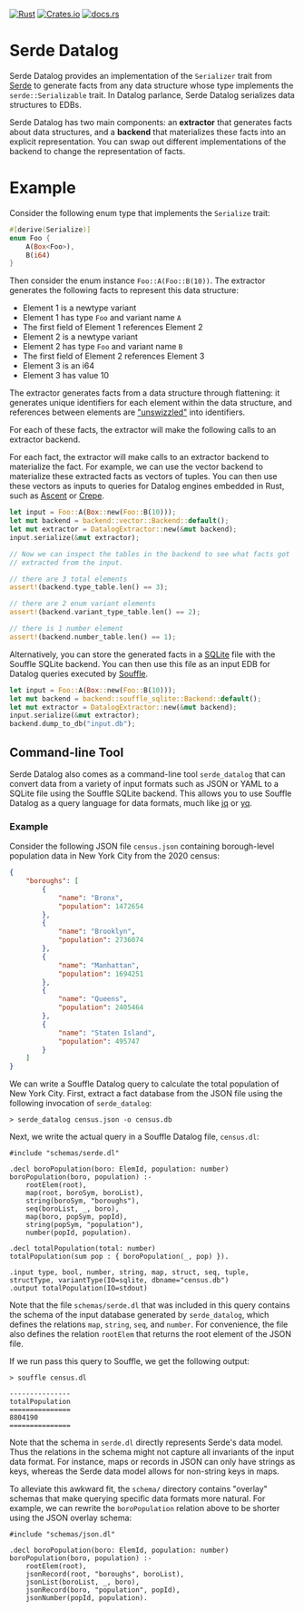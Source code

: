 [![Rust](https://github.com/rolph-recto/serde_datalog/actions/workflows/rust.yml/badge.svg)](https://github.com/rolph-recto/serde_datalog/actions/workflows/rust.yml)
[![Crates.io](https://img.shields.io/crates/v/serde_datalog?color=blue)](https://crates.io/crates/serde_datalog)
[![docs.rs](https://img.shields.io/docsrs/serde_datalog)](https://docs.rs/serde_datalog/latest/serde_datalog/)

# Serde Datalog

Serde Datalog provides an implementation of the `Serializer` trait from
[Serde](https://serde.rs/) to generate facts from any data structure whose type
implements the `serde::Serializable` trait. In Datalog parlance, Serde Datalog
serializes data structures to EDBs.

Serde Datalog has two main components: an **extractor** that generates facts
about data structures, and a **backend** that materializes these facts into
an explicit representation. You can swap out different implementations of the
backend to change the representation of facts.

# Example

Consider the following enum type that implements the `Serialize` trait:

```rust
#[derive(Serialize)]
enum Foo {
    A(Box<Foo>),
    B(i64)
}
```

Then consider the enum instance `Foo::A(Foo::B(10))`. The extractor
generates the following facts to represent this data structure:

- Element 1 is a newtype variant
- Element 1 has type `Foo` and variant name `A`
- The first field of Element 1 references Element 2
- Element 2 is a newtype variant
- Element 2 has type `Foo` and variant name `B`
- The first field of Element 2 references Element 3
- Element 3 is an i64
- Element 3 has value 10

The extractor generates facts from a data structure through flattening:
it generates unique identifiers for each element within the data structure,
and references between elements are
["unswizzled"](https://en.wikipedia.org/wiki/Pointer_swizzling)
into identifiers.

For each of these facts, the extractor will make the following calls to an
extractor backend.

For each fact, the extractor will make calls to an extractor backend 
to materialize the fact. For example, we can use the vector backend to
materialize these extracted facts as vectors of tuples.
You can then use these vectors as inputs to queries for Datalog engines embedded
in Rust, such as [Ascent](https://crates.io/crates/ascent) or
[Crepe](https://docs.rs/crepe/latest/crepe/).

```rust
let input = Foo::A(Box::new(Foo::B(10)));
let mut backend = backend::vector::Backend::default();
let mut extractor = DatalogExtractor::new(&mut backend);
input.serialize(&mut extractor);

// Now we can inspect the tables in the backend to see what facts got
// extracted from the input.

// there are 3 total elements
assert!(backend.type_table.len() == 3);

// there are 2 enum variant elements
assert!(backend.variant_type_table.len() == 2);

// there is 1 number element
assert!(backend.number_table.len() == 1);
```

Alternatively, you can store the generated facts in a [SQLite](https://sqlite)
file with the Souffle SQLite backend. You can then use this file as an input
EDB for Datalog queries executed by [Souffle](https://souffle-lang.github.io).

```rust
let input = Foo::A(Box::new(Foo::B(10)));
let mut backend = backend::souffle_sqlite::Backend::default();
let mut extractor = DatalogExtractor::new(&mut backend);
input.serialize(&mut extractor);
backend.dump_to_db("input.db");
```

## Command-line Tool

Serde Datalog also comes as a command-line tool `serde_datalog` that can convert
data from a variety of input formats such as JSON or YAML to a SQLite file
using the Souffle SQLite backend. This allows you to use Souffle Datalog as a
query language for data formats, much like [jq](https://jqlang.github.io/jq/)
or [yq](https://mikefarah.gitbook.io/yq).

### Example

Consider the following JSON file `census.json` containing borough-level
population data in New York City from the 2020 census:

```json
{
	"boroughs": [
		{
			"name": "Bronx",
			"population": 1472654
		},
		{
			"name": "Brooklyn",
			"population": 2736074
		},
		{
			"name": "Manhattan",
			"population": 1694251
		},
		{
			"name": "Queens",
			"population": 2405464
		},
		{
			"name": "Staten Island",
			"population": 495747
		}
	]
}
```

We can write a Souffle Datalog query to calculate the total population of
New York City. First, extract a fact database from the JSON file using
the following invocation of `serde_datalog`:

```
> serde_datalog census.json -o census.db
```

Next, we write the actual query in a Souffle Datalog file, `census.dl`:

```
#include "schemas/serde.dl"

.decl boroPopulation(boro: ElemId, population: number)
boroPopulation(boro, population) :-
    rootElem(root),
    map(root, boroSym, boroList),
    string(boroSym, "boroughs"),
    seq(boroList, _, boro),
    map(boro, popSym, popId),
    string(popSym, "population"),
    number(popId, population).

.decl totalPopulation(total: number)
totalPopulation(sum pop : { boroPopulation(_, pop) }).

.input type, bool, number, string, map, struct, seq, tuple, structType, variantType(IO=sqlite, dbname="census.db")
.output totalPopulation(IO=stdout)
```

Note that the file `schemas/serde.dl` that was included in this query contains
the schema of the input database generated by `serde_datalog`, which
defines the relations `map`, `string`, `seq`, and `number`. For convenience,
the file also defines the relation `rootElem` that returns the root element of
the JSON file.

If we run pass this query to Souffle, we get the following output:

```
> souffle census.dl

---------------
totalPopulation
===============
8804190
===============
```

Note that the schema in `serde.dl` directly represents Serde's data model.
Thus the relations in the schema might not capture all invariants of the
input data format. For instance, maps or records in JSON can only have strings
as keys, whereas the Serde data model allows for non-string keys in maps.

To alleviate this awkward fit, the `schema/` directory contains "overlay"
schemas that make querying specific data formats more natural. For example,
we can rewrite the `boroPopulation` relation above to be shorter using the
JSON overlay schema:

```
#include "schemas/json.dl"

.decl boroPopulation(boro: ElemId, population: number)
boroPopulation(boro, population) :-
    rootElem(root),
    jsonRecord(root, "boroughs", boroList),
    jsonList(boroList, _, boro),
    jsonRecord(boro, "population", popId),
    jsonNumber(popId, population).
```